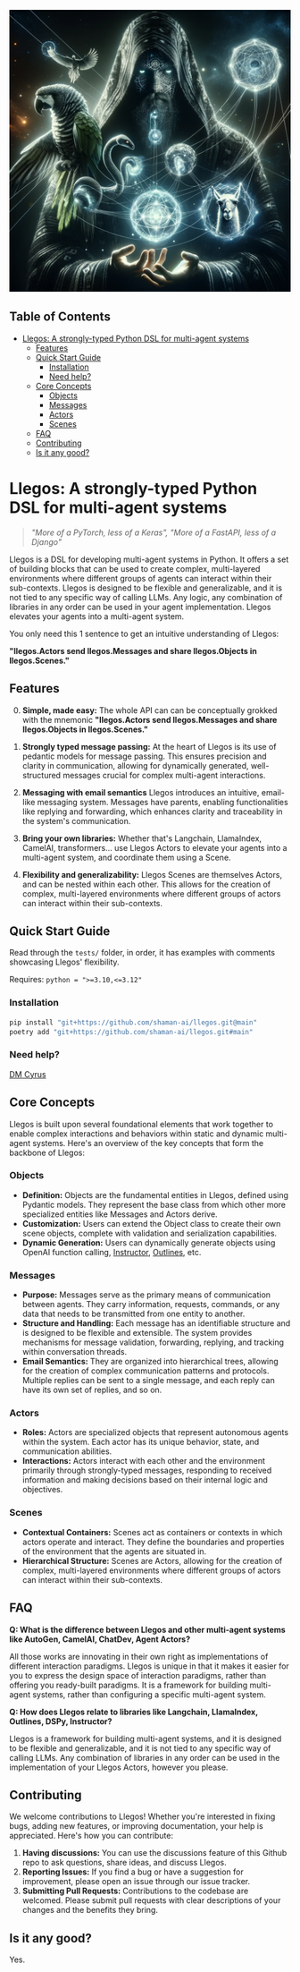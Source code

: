 ![An image of a techno-wizard in a flowing robe adorned with digital runes, with interconnected glowing orbs floating about. One orb contains a coiling snake, another a majestic parrot, and another a serene llama. All the orbs emit intense, glowing power. Streams of light intertwine seamlessly in front of the wizard's focused eyes, casting intricate shadows and illuminating the wizard's face with a mysterious light.](./wizard.png)

## Table of Contents

- [Llegos: A strongly-typed Python DSL for multi-agent systems](#llegos-a-strongly-typed-python-dsl-for-multi-agent-systems)
  - [Features](#features)
  - [Quick Start Guide](#quick-start-guide)
    - [Installation](#installation)
    - [Need help?](#need-help)
  - [Core Concepts](#core-concepts)
    - [Objects](#objects)
    - [Messages](#messages)
    - [Actors](#actors)
    - [Scenes](#scenes)
  - [FAQ](#faq)
  - [Contributing](#contributing)
  - [Is it any good?](#is-it-any-good)

# Llegos: A strongly-typed Python DSL for multi-agent systems

> *"More of a PyTorch, less of a Keras", "More of a FastAPI, less of a Django"*

Llegos is a DSL for developing multi-agent systems in Python. It offers a set of building blocks that can be used to create complex, multi-layered environments where different groups of agents can interact within their sub-contexts. Llegos is designed to be flexible and generalizable, and it is not tied to any specific way of calling LLMs. Any logic, any combination of libraries in any order can be used in your agent implementation. Llegos elevates your agents into a multi-agent system.

You only need this 1 sentence to get an intuitive understanding of Llegos:

**"llegos.Actors send llegos.Messages and share llegos.Objects in llegos.Scenes."**

## Features

0. **Simple, made easy:** The whole API can can be conceptually grokked with the mnemonic **"llegos.Actors send llegos.Messages and share llegos.Objects in llegos.Scenes."**

1. **Strongly typed message passing:** At the heart of Llegos is its use of pedantic models for message passing. This ensures precision and clarity in communication, allowing for dynamically generated, well-structured messages crucial for complex multi-agent interactions.

2. **Messaging with email semantics** Llegos introduces an intuitive, email-like messaging system. Messages have parents, enabling functionalities like replying and forwarding, which enhances clarity and traceability in the system's communication.

3. **Bring your own libraries:** Whether that's Langchain, LlamaIndex, CamelAI, transformers... use Llegos Actors to elevate your agents into a multi-agent system, and coordinate them using a Scene.

4. **Flexibility and generalizability:** Llegos Scenes are themselves Actors, and can be nested within each other. This allows for the creation of complex, multi-layered environments where different groups of actors can interact within their sub-contexts.

## Quick Start Guide

Read through the `tests/` folder, in order, it has examples with comments showcasing Llegos' flexibility.

Requires: `python = ">=3.10,<=3.12"`

### Installation

```bash
pip install "git+https://github.com/shaman-ai/llegos.git@main"
poetry add "git+https://github.com/shaman-ai/llegos.git#main"
```

### Need help?

[DM Cyrus](https://x.com/CyrusOfEden)

## Core Concepts

Llegos is built upon several foundational elements that work together to enable complex interactions and behaviors within static and dynamic multi-agent systems.  Here's an overview of the key concepts that form the backbone of Llegos:

### Objects
- **Definition:** Objects are the fundamental entities in Llegos, defined using Pydantic models. They represent the base class from which other more specialized entities like Messages and Actors derive.
- **Customization:** Users can extend the Object class to create their own scene objects, complete with validation and serialization capabilities.
- **Dynamic Generation:** Users can dynamically generate objects using OpenAI function calling, [Instructor](https://github.com/jxnl/instructor), [Outlines](https://github.com/outlines-dev/outlines), etc.

### Messages

- **Purpose:** Messages serve as the primary means of communication between agents. They carry information, requests, commands, or any data that needs to be transmitted from one entity to another.
- **Structure and Handling:** Each message has an identifiable structure and is designed to be flexible and extensible. The system provides mechanisms for message validation, forwarding, replying, and tracking within conversation threads.
- **Email Semantics:** They are organized into hierarchical trees, allowing for the creation of complex communication patterns and protocols. Multiple replies can be sent to a single message, and each reply can have its own set of replies, and so on.

### Actors

- **Roles:** Actors are specialized objects that represent autonomous agents within the system. Each actor has its unique behavior, state, and communication abilities.
- **Interactions:** Actors interact with each other and the environment primarily through strongly-typed messages, responding to received information and making decisions based on their internal logic and objectives.

### Scenes

- **Contextual Containers:** Scenes act as containers or contexts in which actors operate and interact. They define the boundaries and properties of the environment that the agents are situated in.
- **Hierarchical Structure:** Scenes are Actors, allowing for the creation of complex, multi-layered environments where different groups of actors can interact within their sub-contexts.


## FAQ

**Q: What is the difference between Llegos and other multi-agent systems like AutoGen, CamelAI, ChatDev, Agent Actors?**

All those works are innovating in their own right as implementations of different interaction paradigms. Llegos is unique in that it makes it easier for you to express the design space of interaction paradigms, rather than offering you ready-built paradigms. It is a framework for building multi-agent systems, rather than configuring a specific multi-agent system.

**Q: How does Llegos relate to libraries like Langchain, LlamaIndex, Outlines, DSPy, Instructor?**

Llegos is a framework for building multi-agent systems, and it is designed to be flexible and generalizable, and it is not tied to any specific way of calling LLMs. Any combination of libraries in any order can be used in the implementation of your Llegos Actors, however you please.

## Contributing

We welcome contributions to Llegos! Whether you're interested in fixing bugs, adding new features, or improving documentation, your help is appreciated. Here's how you can contribute:

1. **Having discussions:** You can use the discussions feature of this Github repo to ask questions, share ideas, and discuss Llegos.
2. **Reporting Issues:** If you find a bug or have a suggestion for improvement, please open an issue through our issue tracker.
3. **Submitting Pull Requests:** Contributions to the codebase are welcomed. Please submit pull requests with clear descriptions of your changes and the benefits they bring.

## Is it any good?

Yes.
